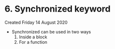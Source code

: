 # 6. Synchronized keyword
Created Friday 14 August 2020


* Synchronized can be used in two ways
	1. Inside a block
	2. For a function


